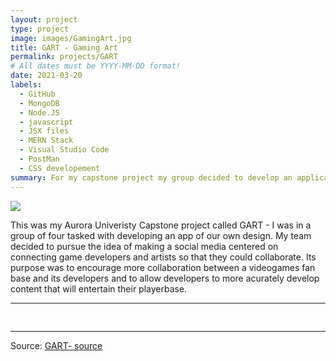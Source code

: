 ```yaml
---
layout: project
type: project
image: images/GamingArt.jpg
title: GART - Gaming Art
permalink: projects/GART
# All dates must be YYYY-MM-DD format!
date: 2021-03-20
labels:
  - GitHub
  - MongoDB
  - Node.JS
  - javascript
  - JSX files
  - MERN Stack
  - Visual Studio Code
  - PostMan
  - CSS developement
summary: For my capstone project my group decided to develop an application that would function as a social media platform aimed at encouraging game developers to pay more attention to the ideas that their fan bases come up with.
---
```


<img class="ui image" src="{{ site.baseurl }}/images/GamingArt.jpg">

This was my Aurora Univeristy Capstone project called GART - I was in a group of four tasked with developing an app of our own design. My team decided to pursue the idea of making a social media centered on connecting game developers and artists so that they could collaborate.  Its purpose was to encourage more collaboration between a videogames fan base and its developers and to allow developers to more acurately develop content that will entertain their playerbase.    

<hr>

<pre>

</pre>

<hr>

Source: <a href="https://github.com/bjaynes01/CSC4990GART"><i class="large github icon "></i>GART- source</a>

